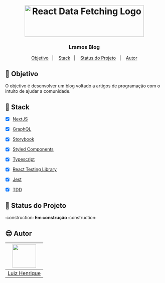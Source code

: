 <h1 align="center">
    <img alt="React Data Fetching Logo" width="380" height="100" src="https://user-images.githubusercontent.com/58401291/164985842-0c01ae69-4306-467b-8635-bd62892fbd39.png" />
    <br>
</h1>

<h3 align="center">
Lramos Blog
</h3>


<p align="center">
   <a href="#dart-objetivo">Objetivo</a>&nbsp;&nbsp;&nbsp;|&nbsp;&nbsp;&nbsp;
  <a href="#wrench-stack">Stack</a>&nbsp;&nbsp;&nbsp;|&nbsp;&nbsp;&nbsp;
  <a href="#muscle-status-do-projeto">Status do Projeto</a>&nbsp;&nbsp;&nbsp;|&nbsp;&nbsp;&nbsp;
  <a href="#sunglasses-autor">Autor</a>
</p>


## :dart: Objetivo

<p>
   O objetivo é desenvolver um blog voltado a  artigos de programação com o intuito de ajudar a comunidade.
</p>

## :wrench: Stack

-   [x] [NextJS](https://nextjs.org/)
-   [x] [GraphQL](https://graphql.org/learn/)
-   [x] [Storybook](https://storybook.js.org/docs/react/writing-docs/introduction)
-   [x] [Styled Components](https://styled-components.com/docs)
-   [x] [Typescript](https://www.typescriptlang.org/docs/)
-   [x] [React Testing Library](https://testing-library.com/docs/react-testing-library/intro/)
-   [x] [Jest](https://jestjs.io/pt-BR/docs/getting-started)
-   [x] [TDD](http://agiledata.org/essays/tdd.html)


## :muscle: Status do Projeto

<p>:construction:<strong> Em construção </strong>:construction:</p>



## :sunglasses: Autor

| [<img src="https://avatars.githubusercontent.com/u/58401291?v=4" width="75px;"/>][1] |
| :-------------------------------------------------------------------: |
|                         [Luiz Henrique][1]                          |

[1]: https://github.com/MogLuiz
